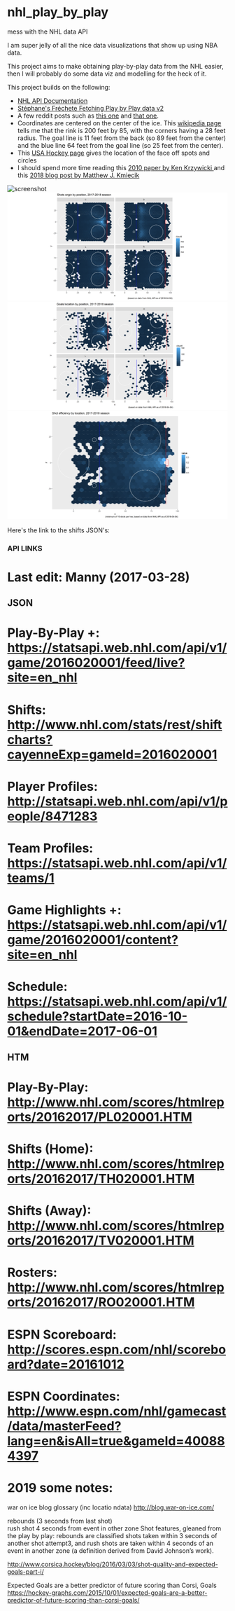 # nhl_play_by_play
mess with the NHL data API

I am super jelly of all the nice data visualizations that show up using NBA data.  

This project aims to make obtaining play-by-play data from the NHL easier, then I will probably do some data viz and modelling for the heck of it.

This project builds on the following:  

  * [NHL API Documentation](https://github.com/dword4/nhlapi)  
  * [Stéphane's Fréchete Fetching Play by Play data v2](https://stephanefrechette.com/fetching-nhl-play-by-play-v2/)  
  * A few reddit posts such as [this one](https://www.reddit.com/r/hockey/comments/5qi4a4/anyone_have_experience_using_the_nhl_json_stats/) and [that one](https://www.reddit.com/r/nhl/comments/4zr5bm/api_for_nhl_stats/).  
  * Coordinates are centered on the center of the ice.  This [wikipedia page](https://en.wikipedia.org/wiki/Ice_hockey_rink) tells me that the rink is 200 feet by 85, with the corners having a 28 feet radius.  The goal line is 11 feet from the back (so 89 feet from the center)  and the blue line 64 feet from the goal line (so 25 feet from the center).   
  * This [USA Hockey page](https://www.usahockeyrulebook.com/page/show/1082185-rule-104-face-off-spots-and-face-off-circles) gives the location of the face off spots and circles    
  * I should spend more time reading this [2010 paper by Ken Krzywicki ](http://www.hockeyanalytics.com/Research_files/SQ-RS0910-Krzywicki.pdf) and this [2018 blog post by Matthew J. Kmiecik](https://mattkmiecik.com/post-Multilevel-Modeling-in-R-with-NHL-Power-Play-Data.html)
  
  
  
![screenshot](/mcdavid_goals.png?raw=true "Screenshot")
![screenshot](/shots.png?raw=true "Screenshot")
![screenshot](/goals.png?raw=true "Screenshot")
![screenshot](/goal_pct.png?raw=true "Screenshot")

Here's the link to the shifts JSON's:
### API LINKS ###
# Last edit: Manny (2017-03-28)


## JSON
# Play-By-Play +:    https://statsapi.web.nhl.com/api/v1/game/2016020001/feed/live?site=en_nhl
# Shifts:            http://www.nhl.com/stats/rest/shiftcharts?cayenneExp=gameId=2016020001
# Player Profiles:   http://statsapi.web.nhl.com/api/v1/people/8471283
# Team Profiles:     https://statsapi.web.nhl.com/api/v1/teams/1
# Game Highlights +: https://statsapi.web.nhl.com/api/v1/game/2016020001/content?site=en_nhl
# Schedule:          https://statsapi.web.nhl.com/api/v1/schedule?startDate=2016-10-01&endDate=2017-06-01


## HTM
# Play-By-Play:      http://www.nhl.com/scores/htmlreports/20162017/PL020001.HTM
# Shifts (Home):     http://www.nhl.com/scores/htmlreports/20162017/TH020001.HTM
# Shifts (Away):     http://www.nhl.com/scores/htmlreports/20162017/TV020001.HTM
# Rosters:           http://www.nhl.com/scores/htmlreports/20162017/RO020001.HTM
# ESPN Scoreboard:   http://scores.espn.com/nhl/scoreboard?date=20161012
# ESPN Coordinates:  http://www.espn.com/nhl/gamecast/data/masterFeed?lang=en&isAll=true&gameId=400884397


# 2019 some notes:
war on ice blog glossary (inc locatio ndata)
http://blog.war-on-ice.com/

rebounds (3 seconds from last shot)  
rush shot 4 seconds from event in other zone Shot features, gleaned from the play by play: rebounds are classified shots taken within 3 seconds of another shot attempt3, and rush shots are taken within 4 seconds of an event in another zone (a definition derived from David Johnson’s work).

http://www.corsica.hockey/blog/2016/03/03/shot-quality-and-expected-goals-part-i/

Expected Goals are a better predictor of future scoring than Corsi, Goals
https://hockey-graphs.com/2015/10/01/expected-goals-are-a-better-predictor-of-future-scoring-than-corsi-goals/


